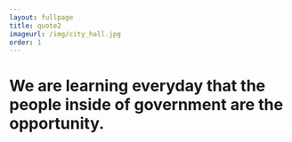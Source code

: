 ```yaml
---
layout: fullpage
title: quote2
imageurl: /img/city_hall.jpg
order: 1
---
```



We are learning everyday that the people inside of government are the opportunity.
=================
